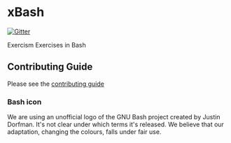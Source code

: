 # xBash

[![Gitter](https://badges.gitter.im/exercism/xbash.svg)](https://gitter.im/exercism/xbash?utm_source=badge&utm_medium=badge&utm_campaign=pr-badge)

Exercism Exercises in Bash

## Contributing Guide

Please see the [contributing guide](https://github.com/exercism/x-api/blob/master/CONTRIBUTING.md#the-exercise-data)


### Bash icon
We are using an unofficial logo of the GNU Bash project created by Justin Dorfman. It's not clear under which terms it's released. We believe that our adaptation, changing the colours, falls under fair use.
